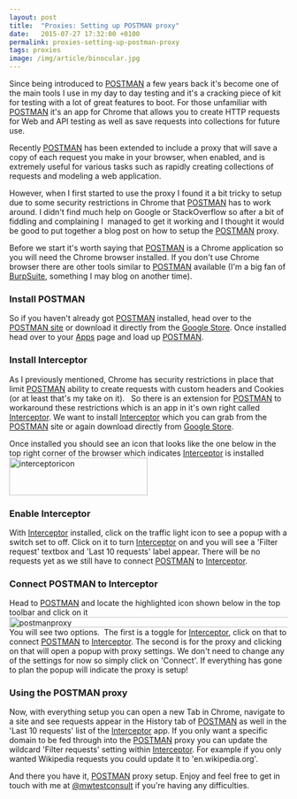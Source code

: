 ```yaml
---
layout: post
title:  "Proxies: Setting up POSTMAN proxy"
date:   2015-07-27 17:32:00 +0100
permalink: proxies-setting-up-postman-proxy
tags: proxies
image: /img/article/binocular.jpg
---
```


Since being introduced to <a href="https://www.getpostman.com/" target="_blank">POSTMAN</a> a few years back it's become one of the main tools I use in my day to day testing and it's a cracking piece of kit for testing with a lot of great features to boot. For those unfamiliar with <a href="https://www.getpostman.com/" target="_blank">POSTMAN</a> it's an app for Chrome that allows you to create HTTP requests for Web and API testing as well as save requests into collections for future use.

Recently <a href="https://www.getpostman.com/" target="_blank">POSTMAN</a> has been extended to include a proxy that will save a copy of each request you make in your browser, when enabled, and is extremely useful for various tasks such as rapidly creating collections of requests and modeling a web application.

However, when I first started to use the proxy I found it a bit tricky to setup due to some security restrictions in Chrome that <a href="https://www.getpostman.com/" target="_blank">POSTMAN</a> has to work around. I didn't find much help on Google or StackOverflow so after a bit of fiddling and complaining I  managed to get it working and I thought it would be good to put together a blog post on how to setup the <a href="https://www.getpostman.com/" target="_blank">POSTMAN</a> proxy.

Before we start it's worth saying that <a href="https://www.getpostman.com/" target="_blank">POSTMAN</a> is a Chrome application so you will need the Chrome browser installed. If you don't use Chrome browser there are other tools similar to <a href="https://www.getpostman.com/" target="_blank">POSTMAN</a> available (I'm a big fan of <a href="https://portswigger.net/burp/" target="_blank">BurpSuite</a>, something I may blog on another time).
<h3>Install POSTMAN</h3>
So if you haven't already got <a href="https://www.getpostman.com/" target="_blank">POSTMAN</a> installed, head over to the <a href="http://getpostman.com/" target="_blank">POSTMAN site</a> or download it directly from the <a href="https://chrome.google.com/webstore/detail/postman/fhbjgbiflinjbdggehcddcbncdddomop" target="_blank">Google Store</a>. Once installed head over to your <a href="chrome://apps/" target="_blank">Apps</a> page and load up <a href="https://www.getpostman.com/" target="_blank">POSTMAN</a>.
<h3>Install Interceptor</h3>
As I previously mentioned, Chrome has security restrictions in place that limit <a href="https://www.getpostman.com/" target="_blank">POSTMAN</a> ability to create requests with custom headers and Cookies (or at least that's my take on it).   So there is an extension for <a href="https://www.getpostman.com/" target="_blank">POSTMAN</a> to workaround these restrictions which is an app in it's own right called <a href="https://www.getpostman.com/features#interceptor" target="_blank">Interceptor</a>. We want to install <a href="https://www.getpostman.com/features#interceptor" target="_blank">Interceptor</a> which you can grab from the <a href="https://www.getpostman.com/" target="_blank">POSTMAN</a> site or again download directly from <a href="https://chrome.google.com/webstore/detail/postman-interceptor/aicmkgpgakddgnaphhhpliifpcfhicfo/" target="_blank">Google Store</a>.

Once installed you should see an icon that looks like the one below in the top right corner of the browser which indicates <a href="https://www.getpostman.com/features#interceptor" target="_blank">Interceptor</a> is installed
<img class="alignnone size-full wp-image-93" src="http://mwtestconsultancy.co.uk/wp-content/uploads/2015/07/interceptoricon.png" alt="interceptoricon" width="250" height="68" />
<h3>Enable Interceptor</h3>
With <a href="https://www.getpostman.com/features#interceptor" target="_blank">Interceptor</a> installed, click on the traffic light icon to see a popup with a switch set to off. Click on it to turn <a href="https://www.getpostman.com/features#interceptor" target="_blank">Interceptor</a> on and you will see a 'Filter request' textbox and 'Last 10 requests' label appear. There will be no requests yet as we still have to connect <a href="https://www.getpostman.com/" target="_blank">POSTMAN</a> to <a href="https://www.getpostman.com/features#interceptor" target="_blank">Interceptor</a>.
<h3>Connect POSTMAN to Interceptor</h3>
Head to <a href="https://www.getpostman.com/" target="_blank">POSTMAN</a> and locate the highlighted icon shown below in the top toolbar and click on it
<img class="alignnone size-medium wp-image-95" src="http://mwtestconsultancy.co.uk/wp-content/uploads/2015/07/postmanproxy.png" alt="postmanproxy" width="620" height="19" />
You will see two options.  The first is a toggle for <a href="https://www.getpostman.com/features#interceptor" target="_blank">Interceptor</a>, click on that to connect <a href="https://www.getpostman.com/" target="_blank">POSTMAN</a> to <a href="https://www.getpostman.com/features#interceptor" target="_blank">Interceptor</a>. The second is for the proxy and clicking on that will open a popup with proxy settings. We don't need to change any of the settings for now so simply click on 'Connect'. If everything has gone to plan the popup will indicate the proxy is setup!
<h3>Using the POSTMAN proxy</h3>
Now, with everything setup you can open a new Tab in Chrome, navigate to a site and see requests appear in the History tab of <a href="https://www.getpostman.com/" target="_blank">POSTMAN</a> as well in the 'Last 10 requests' list of the <a href="https://www.getpostman.com/features#interceptor" target="_blank">Interceptor</a> app. If you only want a specific domain to be fed through into the <a href="https://www.getpostman.com/" target="_blank">POSTMAN</a> proxy you can update the wildcard 'Filter requests' setting within <a href="https://www.getpostman.com/features#interceptor" target="_blank">Interceptor</a>. For example if you only wanted Wikipedia requests you could update it to 'en.wikipedia.org'.

And there you have it, <a href="https://www.getpostman.com/" target="_blank">POSTMAN</a> proxy setup. Enjoy and feel free to get in touch with me at <a href="https://twitter.com/mwtestconsult" target="_blank">@mwtestconsult</a> if you're having any difficulties.